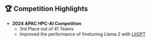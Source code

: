 

<!--
**Chen1Plus/Chen1Plus** is a ✨ _special_ ✨ repository because its `README.md` (this file) appears on your GitHub profile.

Here are some ideas to get you started:

- 🔭 I’m currently working on ...
- 🌱 I’m currently learning ...
- 👯 I’m looking to collaborate on ...
- 🤔 I’m looking for help with ...
- 💬 Ask me about ...
- 📫 How to reach me: ...
- 😄 Pronouns: ...
- ⚡ Fun fact: ...
-->

## 🏆 Competition Highlights

- **2024 APAC HPC-AI Competition**
  - 3rd Place out of 41 Teams
  - Improved the performance of finetuning Llama 2 with [LitGPT](https://github.com/Lightning-AI/litgpt)
